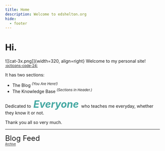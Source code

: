 ```yaml
---
title: Home
description: Welcome to edshelton.org
hide:
  - footer
---
```


# Hi.
![[cat-3x.png]]{width=320, align=right}
Welcome to my personal site! <sup>[:octicons-code-24:](https://github.com/edsheltonorg/edshelton.org)</sup>

It has two sections:

- The Blog <sup>*(You Are Here!)*</sup>
- The Knowledge Base <sup>*(Sections in Header.)*</sup>

Dedicated to &nbsp;<span style='color:#44a8a2'><font size=6>***Everyone***</font></span>&nbsp; who teaches me everyday, whether they know it or not.

Thank you all so very much.

---

<font size=5>Blog Feed</font><br>
<sup><sup>[Archive](/archive/2023)</sup></sup>

<style>
.md-nav__title {
  font-size: 0px;
}
.md-nav__title::after {
  font-size: 14px;
  content: 'Recent Posts:';
}
</style>
